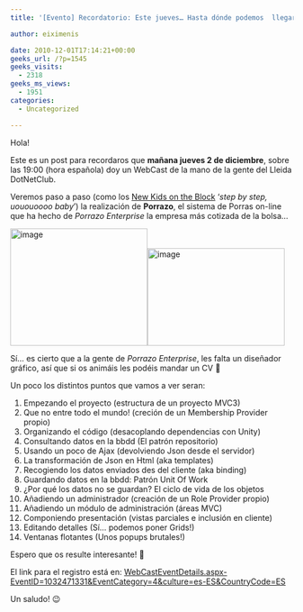```yaml
---
title: '[Evento] Recordatorio: Este jueves… Hasta dónde podemos  llegar con ASP.NET MVC?'

author: eiximenis

date: 2010-12-01T17:14:21+00:00
geeks_url: /?p=1545
geeks_visits:
  - 2318
geeks_ms_views:
  - 1951
categories:
  - Uncategorized

---
```

Hola!

Este es un post para recordaros que **mañana jueves 2 de diciembre**, sobre las 19:00 (hora española) doy un WebCast de la mano de la gente del Lleida DotNetClub.

Veremos paso a paso (como los [New Kids on the Block][1] ‘_step by step, uououoooo baby_’) la realización de **Porrazo**, el sistema de Porras on-line que ha hecho de _Porrazo Enterprise_ la empresa más cotizada de la bolsa…

<!--more-->

[<img style="background-image: none; border-bottom: 0px; border-left: 0px; margin: ; padding-left: 0px; padding-right: 0px; display: inline; border-top: 0px; border-right: 0px; padding-top: 0px" title="image" border="0" alt="image" src="http://geeks.ms/cfs-file.ashx/__key/CommunityServer.Blogs.Components.WeblogFiles/etomas/image_5F00_thumb_5F00_38C97227.png" width="244" height="208" />][2][<img style="background-image: none; border-bottom: 0px; border-left: 0px; margin: ; padding-left: 0px; padding-right: 0px; display: inline; border-top: 0px; border-right: 0px; padding-top: 0px" title="image" border="0" alt="image" src="http://geeks.ms/cfs-file.ashx/__key/CommunityServer.Blogs.Components.WeblogFiles/etomas/image_5F00_thumb_5F00_6B8952CE.png" width="244" height="173" />][3]

Sí… es cierto que a la gente de _Porrazo Enterprise_, les falta un diseñador gráfico, así que si os animáis les podéis mandar un CV 🙂

Un poco los distintos puntos que vamos a ver seran:

  1. Empezando el proyecto (estructura de un proyecto MVC3) 
  2. Que no entre todo el mundo! (creción de un Membership Provider propio) 
  3. Organizando el código (desacoplando dependencias con Unity) 
  4. Consultando datos en la bbdd (El patrón repositorio) 
  5. Usando un poco de Ajax (devolviendo Json desde el servidor) 
  6. La transformación de Json en Html (aka templates) 
  7. Recogiendo los datos enviados des del cliente (aka binding) 
  8. Guardando datos en la bbdd: Patrón Unit Of Work 
  9. ¿Por qué los datos no se guardan? El ciclo de vida de los objetos 
 10. Añadiendo un administrador (creación de un Role Provider propio) 
 11. Añadiendo un módulo de administración (áreas MVC)
 12. Componiendo presentación (vistas parciales e inclusión en cliente)
 13. Editando detalles (Sí… podemos poner Grids!)
 14. Ventanas flotantes (Unos popups brutales!)

Espero que os resulte interesante! 🙂

El link para el registro está en: [WebCastEventDetails.aspx-EventID=1032471331&EventCategory=4&culture=es-ES&CountryCode=ES][4]

Un saludo! 😉

 [1]: http://es.wikipedia.org/wiki/New_Kids_on_the_Block
 [2]: http://geeks.ms/cfs-file.ashx/__key/CommunityServer.Blogs.Components.WeblogFiles/etomas/image_5F00_24E0055E.png
 [3]: http://geeks.ms/cfs-file.ashx/__key/CommunityServer.Blogs.Components.WeblogFiles/etomas/image_5F00_2FF969DB.png
 [4]: https://msevents.microsoft.com/CUI/WebCastEventDetails.aspx?EventID=1032471331&EventCategory=4&culture=es-ES&CountryCode=ES "WebCastEventDetails.aspx-EventID=1032471331&EventCategory=4&culture=es-ES&CountryCode=ES"
